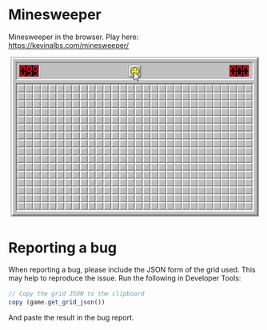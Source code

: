 # Minesweeper

Minesweeper in the browser. Play here: https://kevinalbs.com/minesweeper/

![Minesweeper Gameplay](./img/minesweeper-gameplay.gif)


# Reporting a bug

When reporting a bug, please include the JSON form of the grid used. This may help to reproduce the issue.
Run the following in Developer Tools:
```js
// Copy the grid JSON to the clipboard
copy (game.get_grid_json())
```
And paste the result in the bug report.